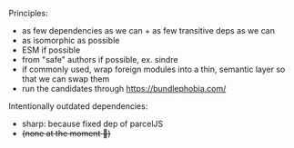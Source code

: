 Principles:
* as few dependencies as we can + as few transitive deps as we can
* as isomorphic as possible
* ESM if possible
* from "safe" authors if possible, ex. sindre
* if commonly used, wrap foreign modules into a thin, semantic layer so that we can swap them
* run the candidates through https://bundlephobia.com/


Intentionally outdated dependencies:
- sharp: because fixed dep of parcelJS
- ~~(none at the moment 🥳)~~
